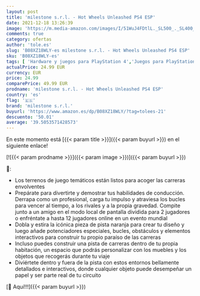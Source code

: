 ```yaml
---
layout: post
title: 'milestone s.r.l. - Hot Wheels Unleashed PS4 ESP'
date: 2021-12-18 13:26:39
image: 'https://m.media-amazon.com/images/I/51WuJ4FDtlL._SL500_._SL400_.jpg'
comments: true
category: ofertas
author: 'tole.es'
slug: 'B08XZ18WLY-es milestone s.r.l. - Hot Wheels Unleashed PS4 ESP'
sku: 'B08XZ18WLY-es'
tags: [ 'Hardware y juegos para PlayStation 4','Juegos para PlayStation 4','Videojuegos','milestone s.r.l.','ps4', ]
actualPrice: 24.99 EUR
currency: EUR
price: 24.99
comparePrice: 49.99 EUR
prodname: 'milestone s.r.l. - Hot Wheels Unleashed PS4 ESP'
country: 'es'
flag: '🇪🇸'
brand: 'milestone s.r.l.'
buyurl: 'https://www.amazon.es/dp/B08XZ18WLY/?tag=tolees-21'
descuento: '50.01'
average: '39.5053571428573'
---
```


En este momento está [{{< param title >}}]({{< param buyurl >}}) en el siguiente enlace!

[![{{< param prodname >}}]({{< param image >}})]({{< param buyurl >}})

🔎:

- Los terrenos de juego temáticos están listos para acoger las carreras envolventes
- Prepárate para divertirte y demostrar tus habilidades de conducción. Derrapa como un profesional, carga tu impulso y atraviesa los bucles para vencer al tiempo, a los rivales y a la propia gravedad. Compite junto a un amigo en el modo local de pantalla dividida para 2 jugadores o enfréntate a hasta 12 jugadores online en un evento mundial
- Dobla y estira la icónica pieza de pista naranja para crear tu diseño y luego añade potenciadores especiales, bucles, obstáculos y elementos interactivos para construir tu propio paraíso de las carreras
- Incluso puedes construir una pista de carreras dentro de tu propia habitación, un espacio que podrás personalizar con los muebles y los objetos que recogerás durante tu viaje
- Diviértete dentro y fuera de la pista con estos entornos bellamente detallados e interactivos, donde cualquier objeto puede desempeñar un papel y ser parte real de tu circuito

[🛒 Aquí!!!]({{< param buyurl >}})
